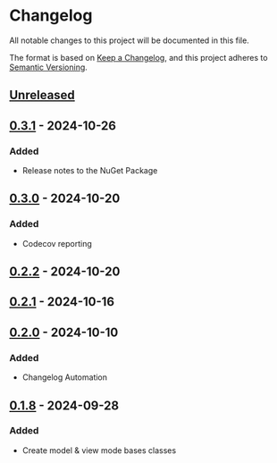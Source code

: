 # Changelog

All notable changes to this project will be documented in this file.

The format is based on [Keep a Changelog](https://keepachangelog.com/en/1.1.0/),
and this project adheres to [Semantic Versioning](https://semver.org/spec/v2.0.0.html).

## [Unreleased]

## [0.3.1] - 2024-10-26

### Added

- Release notes to the NuGet Package

## [0.3.0] - 2024-10-20

### Added

- Codecov reporting

## [0.2.2] - 2024-10-20

## [0.2.1] - 2024-10-16

## [0.2.0] - 2024-10-10

### Added

- Changelog Automation

## [0.1.8] - 2024-09-28

### Added

- Create model & view mode bases classes

[Unreleased]: https://github.com/TJC-Tools/TJC.MVVM/compare/v0.3.1...HEAD

[0.3.1]: https://github.com/TJC-Tools/TJC.MVVM/compare/v0.3.0...v0.3.1

[0.3.0]: https://github.com/TJC-Tools/TJC.MVVM/compare/v0.2.2...v0.3.0

[0.2.2]: https://github.com/TJC-Tools/TJC.MVVM/compare/v0.2.1...v0.2.2

[0.2.1]: https://github.com/TJC-Tools/TJC.MVVM/compare/v0.2.0...v0.2.1

[0.2.0]: https://github.com/TJC-Tools/TJC.MVVM/compare/v0.1.8...v0.2.0

[0.1.8]: https://github.com/TJC-Tools/TJC.MVVM/releases/tag/v0.1.8
